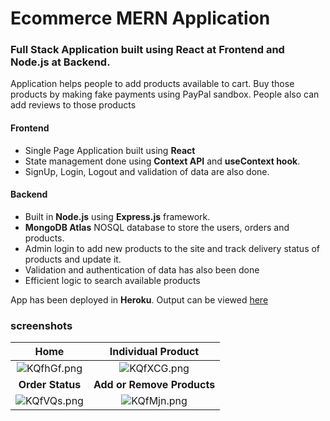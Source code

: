 # Ecommerce MERN Application

### Full Stack Application built using React at Frontend and Node.js at Backend.

Application helps people to add products available to cart. Buy those products by making fake payments using PayPal sandbox. People also can add reviews to those products

#### Frontend

- Single Page Application built using **React**
- State management done using **Context API** and **useContext hook**.
- SignUp, Login, Logout and validation of data are also done.

#### Backend

- Built in **Node.js** using **Express.js** framework.
- **MongoDB Atlas** NOSQL database to store the users, orders and products.
- Admin login to add new products to the site and track delivery status of products and update it.
- Validation and authentication of data has also been done
- Efficient logic to search available products

App has been deployed in **Heroku**.
Output can be viewed [here](https://mern-stack-proshop.herokuapp.com/)

### screenshots

**Home**  | **Individual Product**
:---------------------:|:--------------------:
![KQfhGf.png](https://iili.io/KQfhGf.png) | ![KQfXCG.png](https://iili.io/KQfXCG.png)
**Order Status** | **Add or Remove Products**
![KQfVQs.png](https://iili.io/KQfVQs.png) | ![KQfMjn.png](https://iili.io/KQfMjn.png)
